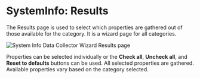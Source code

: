 # SystemInfo: Results

The Results page is used to select which properties are gathered out of those available for the
category. It is a wizard page for all categories.

![System Info Data Collector Wizard Results page](/img/versioned_docs/accessanalyzer_11.6/accessanalyzer/admin/datacollector/adinventory/results.webp)

Properties can be selected individually or the **Check all**, **Uncheck all**, and **Reset to
defaults** buttons can be used. All selected properties are gathered. Available properties vary
based on the category selected.
